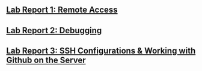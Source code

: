 ## [Lab Report 1: Remote Access](lab-report-1-week-2.md)
## [Lab Report 2: Debugging](lab-report-2-week-4.md)
## [Lab Report 3: SSH Configurations & Working with Github on the Server](lab-report-3-week-6.md)